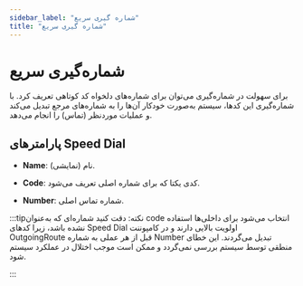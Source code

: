 ```yaml
---
sidebar_label: "شماره گیری سریع"
title: "شماره گیری سریع"
---
```



# شماره‌‌گیری سریع

برای سهولت در شماره‌‌گیری می‌‌توان برای شماره‌‌های دلخواه کد کوتاهی تعریف کرد. با شماره‌‌گیری این کدها، سیستم به‌صورت خودکار آن‌‌ها را به شماره‌‌های مرجع تبدیل می‌کند و عملیات موردنظر (تماس) را انجام می‌دهد.



## پارامترهای Speed Dial

- **Name**: نام (نمایشی).

- **Code**: کدی یکتا که برای شماره اصلی تعریف می‌‌شود.

- **Number**: شماره تماس اصلی.

:::tipنکته:
دقت کنید شماره‌‌ای که به‌عنوان code انتخاب می‌‌شود برای داخلی‌‌ها استفاده نشده باشد، زیرا کدهای Speed Dial اولویت بالایی دارند و در کامپوننت OutgoingRoute قبل از هر عملی به شماره Number تبدیل می‌‌گردند. این خطای منطقی توسط سیستم بررسی نمی‌‌گردد و ممکن است موجب اختلال در عملکرد سیستم شود.

:::